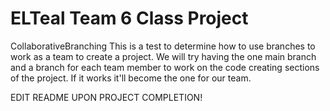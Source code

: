 # ELTeal Team 6 Class Project

CollaborativeBranching
This is a test to determine how to use branches to work as a team to create a project. We will try having the one main branch and a branch for each team member to work on the code creating sections of the project. If it works it'll become the one for our team.

EDIT README UPON PROJECT COMPLETION!
